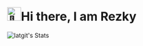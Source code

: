 <h1><img src="https://fonts.gstatic.com/s/e/notoemoji/latest/1f44b/512.gif" alt="👋" width="32" height="32">Hi there, I am Rezky</h1>

![latgit's Stats](https://github-readme-stats.vercel.app/api?username=latgit&theme=vue-dark&show_icons=true&hide_border=true&count_private=true)
